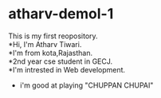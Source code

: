 # atharv-demol-1
This is my first reopository.
<br>
*Hi, I'm Atharv Tiwari.
<br>
*I'm from kota,Rajasthan.
<br>
*2nd year cse student in GECJ.
<br>
*I'm intrested in Web development.
<br>
* i'm good at playing "CHUPPAN CHUPAI"

